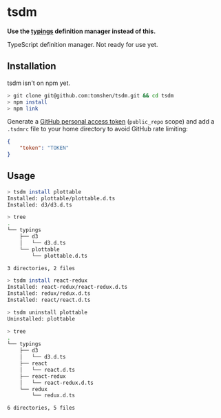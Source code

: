 # tsdm

**Use the [typings](https://github.com/typings/typings) definition manager instead of this.**

TypeScript definition manager. Not ready for use yet.

## Installation

tsdm isn't on npm yet.

```sh
> git clone git@github.com:tomshen/tsdm.git && cd tsdm
> npm install
> npm link
```

Generate a [GitHub personal access token](https://github.com/settings/tokens) (`public_repo` scope) and add a `.tsdmrc` file to your home directory to avoid GitHub rate limiting:

```json
{
    "token": "TOKEN"
}
```

## Usage

```sh
> tsdm install plottable
Installed: plottable/plottable.d.ts
Installed: d3/d3.d.ts

> tree
.
└── typings
    ├── d3
    │   └── d3.d.ts
    └── plottable
        └── plottable.d.ts

3 directories, 2 files

> tsdm install react-redux
Installed: react-redux/react-redux.d.ts
Installed: redux/redux.d.ts
Installed: react/react.d.ts

> tsdm uninstall plottable
Uninstalled: plottable

> tree
.
└── typings
    ├── d3
    │   └── d3.d.ts
    ├── react
    │   └── react.d.ts
    ├── react-redux
    │   └── react-redux.d.ts
    └── redux
        └── redux.d.ts

6 directories, 5 files
```
